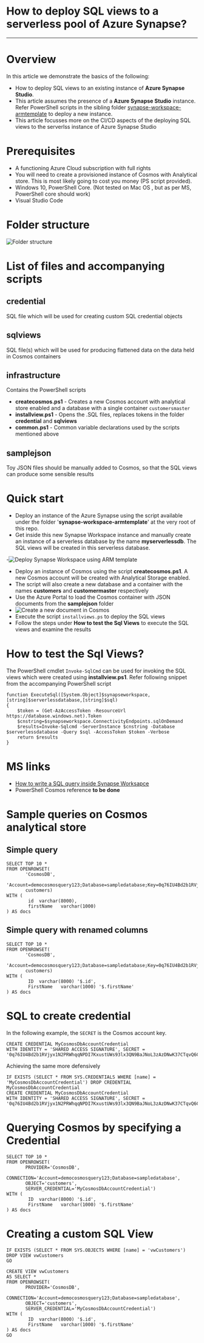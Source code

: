# How to deploy SQL views to a serverless pool of Azure Synapse?
---

# Overview
In this article we demonstrate the basics of the following:
- How to deploy SQL views to an existing instance of **Azure Synapse Studio**.
- This article assumes the presence of a **Azure Synapse Studio** instance. Refer PowerShell scripts in the sibling folder [synapse-workspace-armtemplate](../synapse-workspace-armtemplate) to deploy a new instance.
- This article focusses more on the CI/CD aspects of the deploying SQL views to the serverlss instance of Azure Synapse Studio

# Prerequisites
- A functioning Azure Cloud subscription with full rights
- You will need to create a provisioned instance of Cosmos with Analytical store. This is most likely going to cost you money (PS script provided).
- Windows 10, PowerShell Core. (Not tested on Mac OS , but as per MS, PowerShell core should work)
- Visual Studio Code

# Folder structure

![Folder structure](images/folder_structure.png)

# List of files and accompanying scripts

## credential
SQL file which will be used for creating custom SQL credential objects

## sqlviews
SQL file(s) which will be used for producing flattened data on the data held in Cosmos containers

## infrastructure
Contains the PowerShell scripts
- **createcosmos.ps1** - Creates a new Cosmos account with analytical store enabled and a database with a single container `customersmaster`
- **installview.ps1** - Opens the .SQL files, replaces tokens in the folder **credential** and **sqlviews**
- **common.ps1** - Common variable declarations used by the scripts mentioned above

## samplejson
Toy JSON files should be manually added to Cosmos, so that the SQL views can produce some sensible results

# Quick start
- Deploy an instance of the Azure Synapse using the script available under the folder '**synapse-workspace-armtemplate**' at the very root of this repo.
- Get inside this new Synapse Workspace instance and manually create an instance of a serverless database by the name **myserverlessdb**. The SQL views will be created in this serverless database.

-![Deploy Synapse Workspace using ARM template](images/create-serverless-database.png)
- Deploy an instance of Cosmos using the script **createcosmos.ps1**. A new Cosmos account will be created with Analytical Storage enabled.
- The script will also create a new database and a container with the names **customers** and **customermaster** respectively
- Use the Azure Portal to load the Cosmos container with JSON documents from the **samplejson** folder
- ![Create a new document in Cosmos](images/cosmos_add_new_customer.png)
- Execute the script `installviews.ps` to deploy the SQL views
- Follow the steps under **How to test the Sql Views** to execute the SQL views and examine the results


# How to test the Sql Views?
The PowerShell cmdlet `Invoke-SqlCmd` can be used for invoking the SQL views which were created using **installview.ps1**. Refer following snippet from the accompanying PowerShell script
```
function ExecuteSql([System.Object]$synapseworkspace,[string]$serverlessdatabase,[string]$sql)
{
    $token = (Get-AzAccessToken -ResourceUrl https://database.windows.net).Token
    $cnstring=$synapseworkspace.ConnectivityEndpoints.sqlOnDemand
    $results=Invoke-Sqlcmd -ServerInstance $cnstring -Database $serverlessdatabase -Query $sql -AccessToken $token -Verbose
    return $results
}
```

# MS links
- [How to write a SQL query inside Synapse Worksapce](https://docs.microsoft.com/en-us/azure/synapse-analytics/sql/query-cosmos-db-analytical-store?tabs=openrowset-key)
- PowerShell Cosmos reference **to be done**


# Sample queries on Cosmos analytical store

## Simple query
```
SELECT TOP 10 *
FROM OPENROWSET( 
       'CosmosDB',
       'Account=democosmosquery123;Database=sampledatabase;Key=0q76IU4Bd2b1RVjyx1N2PRWhqqNPDI7KxustUWs93lx3QN9BaJNoL3zAzDNwK37CTqvQ6CN9xBZpZsE7obA5JA==',
       customers)
WITH (  
        id	varchar(8000),
        firstName   varchar(1000)
) AS docs

```

## Simple query with renamed columns
```
SELECT TOP 10 *
FROM OPENROWSET( 
       'CosmosDB',
       'Account=democosmosquery123;Database=sampledatabase;Key=0q76IU4Bd2b1RVjyx1N2PRWhqqNPDI7KxustUWs93lx3QN9BaJNoL3zAzDNwK37CTqvQ6CN9xBZpZsE7obA5JA==',
       customers)
WITH (  
        ID	varchar(8000) '$.id',
        FirstName   varchar(1000) '$.firstName'
) AS docs

```

# SQL to create credential
In the following example, the `SECRET` is the Cosmos account key.
```
CREATE CREDENTIAL MyCosmosDbAccountCredential
WITH IDENTITY = 'SHARED ACCESS SIGNATURE', SECRET = '0q76IU4Bd2b1RVjyx1N2PRWhqqNPDI7KxustUWs93lx3QN9BaJNoL3zAzDNwK37CTqvQ6CN9xBZpZsE7obA5JA==';
```

Achieving the same more defensively

```
IF EXISTS (SELECT * FROM SYS.CREDENTIALS WHERE [name] = 'MyCosmosDbAccountCredential') DROP CREDENTIAL MyCosmosDbAccountCredential
CREATE CREDENTIAL MyCosmosDbAccountCredential
WITH IDENTITY = 'SHARED ACCESS SIGNATURE', SECRET = '0q76IU4Bd2b1RVjyx1N2PRWhqqNPDI7KxustUWs93lx3QN9BaJNoL3zAzDNwK37CTqvQ6CN9xBZpZsE7obA5JA==';
```

# Querying Cosmos by specifying a Credential

```
SELECT TOP 10 *
FROM OPENROWSET( 
       PROVIDER='CosmosDB',
       CONNECTION='Account=democosmosquery123;Database=sampledatabase',
       OBJECT='customers',
       SERVER_CREDENTIAL='MyCosmosDbAccountCredential')
WITH (  
        ID	varchar(8000) '$.id',
        FirstName   varchar(1000) '$.firstName'
) AS docs

```

# Creating a custom SQL View
```
IF EXISTS (SELECT * FROM SYS.OBJECTS WHERE [name] = 'vwCustomers') DROP VIEW vwCustomers
GO

CREATE VIEW vwCustomers 
AS SELECT *
FROM OPENROWSET( 
       PROVIDER='CosmosDB',
       CONNECTION='Account=democosmosquery123;Database=sampledatabase',
       OBJECT='customers',
       SERVER_CREDENTIAL='MyCosmosDbAccountCredential')
WITH (  
        ID	varchar(8000) '$.id',
        FirstName   varchar(1000) '$.firstName'
) AS docs
GO

```


